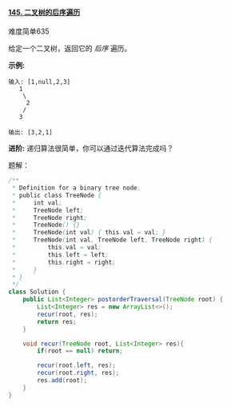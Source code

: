 #### [145. 二叉树的后序遍历](https://leetcode-cn.com/problems/binary-tree-postorder-traversal/)

难度简单635

给定一个二叉树，返回它的 *后序* 遍历。

**示例:**

```
输入: [1,null,2,3]  
   1
    \
     2
    /
   3 

输出: [3,2,1]
```

**进阶:** 递归算法很简单，你可以通过迭代算法完成吗？

题解：

```java
/**
 * Definition for a binary tree node.
 * public class TreeNode {
 *     int val;
 *     TreeNode left;
 *     TreeNode right;
 *     TreeNode() {}
 *     TreeNode(int val) { this.val = val; }
 *     TreeNode(int val, TreeNode left, TreeNode right) {
 *         this.val = val;
 *         this.left = left;
 *         this.right = right;
 *     }
 * }
 */
class Solution {
    public List<Integer> postorderTraversal(TreeNode root) {
        List<Integer> res = new ArrayList<>();
        recur(root, res);
        return res;
    }

    void recur(TreeNode root, List<Integer> res){
        if(root == null) return;

        recur(root.left, res);
        recur(root.right, res);
        res.add(root);
    }
}
```

